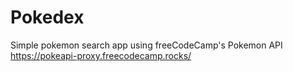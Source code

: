 # Pokedex
Simple pokemon search app using freeCodeCamp's Pokemon API
https://pokeapi-proxy.freecodecamp.rocks/
